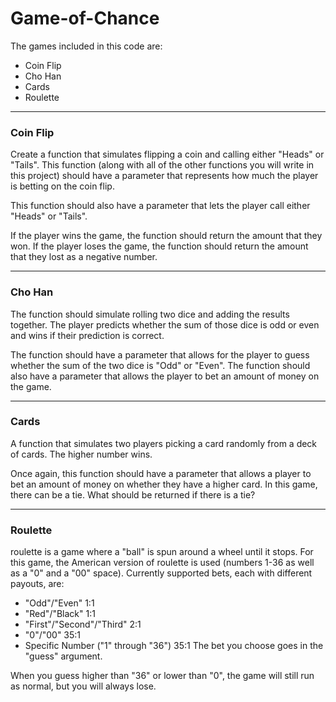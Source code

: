 # Game-of-Chance

The games included in this code are:

+ Coin Flip
+ Cho Han
+ Cards
+ Roulette

---
### Coin Flip

Create a function that simulates flipping a coin and calling either "Heads" or "Tails". This function (along with all of the other functions you will write in this project) should have a parameter that represents how much the player is betting on the coin flip.

This function should also have a parameter that lets the player call either "Heads" or "Tails".

If the player wins the game, the function should return the amount that they won. If the player loses the game, the function should return the amount that they lost as a negative number.

---

### Cho Han

The function should simulate rolling two dice and adding the results together. The player predicts whether the sum of those dice is odd or even and wins if their prediction is correct.

The function should have a parameter that allows for the player to guess whether the sum of the two dice is "Odd" or "Even". The function should also have a parameter that allows the player to bet an amount of money on the game.

---

### Cards

A function that simulates two players picking a card randomly from a deck of cards. The higher number wins.

Once again, this function should have a parameter that allows a player to bet an amount of money on whether they have a higher card. In this game, there can be a tie. What should be returned if there is a tie?

---

### Roulette


roulette is a game where a "ball" is spun around a wheel until it stops. For this game, the American version of roulette is used (numbers 1-36 as well as a "0" and a "00" space). Currently supported bets, each with different payouts, are:

+ "Odd"/"Even" 1:1
+ "Red"/"Black" 1:1
+ "First"/"Second"/"Third" 2:1
+ "0"/"00" 35:1
+ Specific Number ("1" through "36") 35:1
The bet you choose goes in the "guess" argument.

When you guess higher than "36" or lower than "0", the game will still run as normal, but you will always lose.
